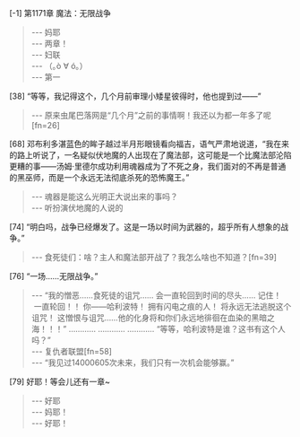 
[-1] 第1171章 魔法：无限战争
>--- 妈耶<br>
>--- 两章！<br>
>--- 妇联<br>
>--- （｡ò ∀ ó｡）<br>
>--- 第一<br>

[38] “等等，我记得这个，几个月前审理小矮星彼得时，他也提到过——”
>--- 原来虫尾巴落网是“几个月”之前的事情啊！我还以为都一年多了呢[fn=26]<br>

[68] 邓布利多湛蓝色的眸子越过半月形眼镜看向福吉，语气严肃地说道，“我在来的路上听说了，一名疑似伏地魔的人出现在了魔法部，这可能是一个比魔法部沦陷更糟的事——汤姆·里德尔成功利用魂器成为了不死之身，我们面对的不再是普通的黑巫师，而是一个永远无法彻底杀死的恐怖魔王。”
>--- 魂器是能这么光明正大说出来的事吗？<br>
>--- 听扮演伏地魔的人说的<br>

[74] “明白吗，战争已经爆发了。这是一场以时间为武器的，超乎所有人想象的战争。”
>--- 食死徒们：啥？主人和魔法部开战了？我怎么啥也不知道？[fn=39]<br>

[76] “一场……无限战争。”
>--- “我的憎恶……食死徒的诅咒……
会一直轮回到时间的尽头……
记住！
 一直轮回！！
你——哈利波特！
拥有闪电之痕的人！
将永远无法逃脱这个诅咒！
这憎恨与诅咒……他的化身将和你们永远地徘徊在血染的黑暗之海！！！”
…………
…………
…………
“等等，哈利波特是谁？这书有这个人吗？”<br>
>--- 复仇者联盟[fn=58]<br>
>--- “我见过14000605次未来，我们只有一次机会能够赢。”<br>

[79] 好耶！等会儿还有一章~
>--- 好耶<br>
>--- 妈耶！<br>
>--- 好耶！<br>
